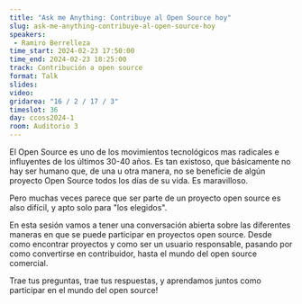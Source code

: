 ```yaml
---
title: "Ask me Anything: Contribuye al Open Source hoy"
slug: ask-me-anything-contribuye-al-open-source-hoy
speakers:
 - Ramiro Berrelleza
time_start: 2024-02-23 17:50:00
time_end: 2024-02-23 18:25:00
track: Contribución a open source
format: Talk
slides: 
video: 
gridarea: "16 / 2 / 17 / 3"
timeslot: 36
day: ccoss2024-1
room: Auditorio 3
---
```


El Open Source es uno de los movimientos tecnológicos mas radicales e influyentes de los últimos 30-40 años. Es tan existoso, que básicamente no hay ser humano que, de una u otra manera, no se beneficie de algún proyecto Open Source todos los días de su vida. Es maravilloso. 
 
Pero muchas veces parece que ser parte de un proyecto open source es also difícil, y apto solo para "los elegidos". 
  
En esta sesión vamos a tener una conversación abierta sobre las diferentes maneras en que se puede participar en proyectos open source. Desde como encontrar proyectos y como ser un usuario responsable, pasando por como convertirse en contribuidor, hasta el mundo del open source comercial. 
 
Trae tus preguntas, trae tus respuestas, y aprendamos juntos como participar en el mundo del open source!
